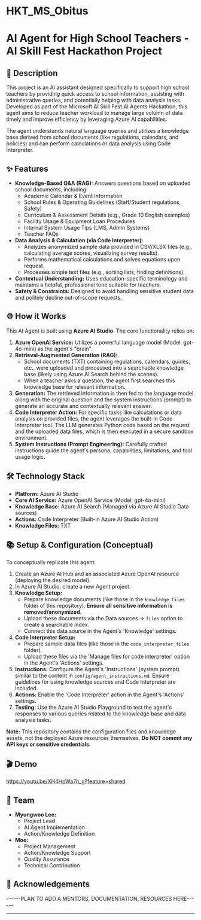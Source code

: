# HKT_MS_Obitus
# AI Agent for High School Teachers - AI Skill Fest Hackathon Project

## 🚀 Description

This project is an AI assistant designed specifically to support high school teachers by providing quick access to school information, assisting with administrative queries, and potentially helping with data analysis tasks. Developed as part of the Microsoft AI Skill Fest AI Agents Hackathon, this agent aims to reduce teacher workload to manage large volumn of data timely and improve efficiency by leveraging Azure AI capabilities.

The agent understands natural language queries and utilizes a knowledge base derived from school documents (like regulations, calendars, and policies) and can perform calculations or data analysis using Code Interpreter.

## ✨ Features

*   **Knowledge-Based Q&A (RAG):** Answers questions based on uploaded school documents, including:
    *   Academic Calendar & Event Information
    *   School Rules & Operating Guidelines (Staff/Student regulations, Safety)
    *   Curriculum & Assessment Details (e.g., Grade 10 English examples)
    *   Facility Usage & Equipment Loan Procedures
    *   Internal System Usage Tips (LMS, Admin Systems)
    *   Teacher FAQs
*   **Data Analysis & Calculation (via Code Interpreter):**
    *   Analyzes anonymized sample data provided in CSV/XLSX files (e.g., calculating average scores, visualizing survey results).
    *   Performs mathematical calculations and solves equations upon request.
    *   Processes simple text files (e.g., sorting lists, finding definitions).
*   **Contextual Understanding:** Uses education-specific terminology and maintains a helpful, professional tone suitable for teachers.
*   **Safety & Constraints:** Designed to avoid handling sensitive student data and politely decline out-of-scope requests.

## ⚙️ How it Works

This AI Agent is built using **Azure AI Studio**. The core functionality relies on:

1.  **Azure OpenAI Service:** Utilizes a powerful language model (Model: gpt-4o-mini) as the agent's "brain".
2.  **Retrieval-Augmented Generation (RAG):**
    *   School documents (TXT) containing regulations, calendars, guides, etc., were uploaded and processed into a searchable knowledge base (likely using Azure AI Search behind the scenes).
    *   When a teacher asks a question, the agent first searches this knowledge base for relevant information.
3.  **Generation:** The retrieved information is then fed to the language model along with the original question and the system instructions (prompt) to generate an accurate and contextually relevant answer.
4.  **Code Interpreter Action:** For specific tasks like calculations or data analysis on provided files, the agent leverages the built-in Code Interpreter tool. The LLM generates Python code based on the request and the uploaded data files, which is then executed in a secure sandbox environment.
5.  **System Instructions (Prompt Engineering):** Carefully crafted instructions guide the agent's persona, capabilities, limitations, and tool usage logic.

## 🛠️ Technology Stack

*   **Platform:** Azure AI Studio
*   **Core AI Service:** Azure OpenAI Service (Model: gpt-4o-mini)
*   **Knowledge Base:** Azure AI Search (Managed via Azure AI Studio Data sources)
*   **Actions:** Code Interpreter (Built-in Azure AI Studio Action)
*   **Knowledge Files:** TXT

## 📚 Setup & Configuration (Conceptual)

To conceptually replicate this agent:

1.  Create an Azure AI Hub and an associated Azure OpenAI resource (deploying the desired model).
2.  In Azure AI Studio, create a new Agent project.
3.  **Knowledge Setup:**
    *   Prepare knowledge documents (like those in the `knowledge_files` folder of this repository). **Ensure all sensitive information is removed/anonymized.**
    *   Upload these documents via the Data sources -> `files` option to create a searchable index.
    *   Connect this data source in the Agent's 'Knowledge' settings.
4.  **Code Interpreter Setup:**
    *   Prepare sample data files (like those in the `code_interpreter_files` folder).
    *   Upload these files via the 'Manage files for code interpreter' option in the Agent's 'Actions' settings.
5.  **Instructions:** Configure the Agent's 'Instructions' (system prompt) similar to the content in `config/agent_instructions.md`. Ensure guidelines for using knowledge sources and Code Interpreter are included.
6.  **Actions:** Enable the 'Code Interpreter' action in the Agent's 'Actions' settings.
7.  **Testing:** Use the Azure AI Studio Playground to test the agent's responses to various queries related to the knowledge base and data analysis tasks.

**Note:** This repository contains the configuration files and knowledge assets, not the deployed Azure resources themselves. **Do NOT commit any API keys or sensitive credentials.**

## 🎬 Demo
https://youtu.be/XH4HpWa7h_g?feature=shared

## 👥 Team

*   **Myungwoo Lee:**
    *   Project Lead
    *   AI Agent Implementation
    *   Action/Knowledge Definition
*   **Moe:**
    *   Project Management
    *   Action/Knowledge Support
    *   Quality Assurance
    *   Technical Contribution

## 🙏 Acknowledgements

------PLAN TO ADD A MENTORS, DOCUMENTATION, RESOURCES HERE------

---
